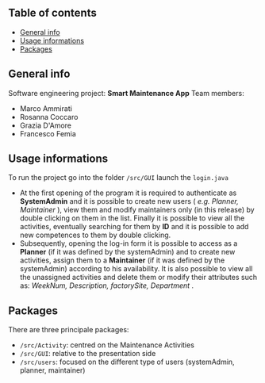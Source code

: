 ## Table of contents
* [General info](#general-info)
* [Usage informations](#usage-informations)
* [Packages](#packages)
## General info
Software engineering project: **Smart Maintenance App**
Team members:
* Marco Ammirati
* Rosanna Coccaro
* Grazia D'Amore
* Francesco Femia

## Usage informations
To run the project go into the folder `/src/GUI` launch the `login.java` 
* At the first opening of the program it is required to authenticate as **SystemAdmin** and it is possible to create new users ( *e.g. Planner, Maintainer* ), view them and modify maintainers only (in this release) by double clicking on them in the list. Finally it is possible to view all the activities, eventually searching for them by **ID** and it is possible to add new competences to them by double clicking.
* Subsequently, opening the log-in form it is possible to access as a **Planner** (if it was defined by the systemAdmin) and to create new activities, assign them to a **Maintainer** (if it was defined by the systemAdmin) according to his availability. It is also possible to view all the unassigned activities and delete them or modify their attributes such as: *WeekNum, Description, factorySite, Department* .
## Packages
There are three principale packages:
* `/src/Activity`: centred on the Maintenance Activities
* `/src/GUI`: relative to the presentation side
* `/src/users`: focused on the different type of users (systemAdmin, planner, maintainer)
